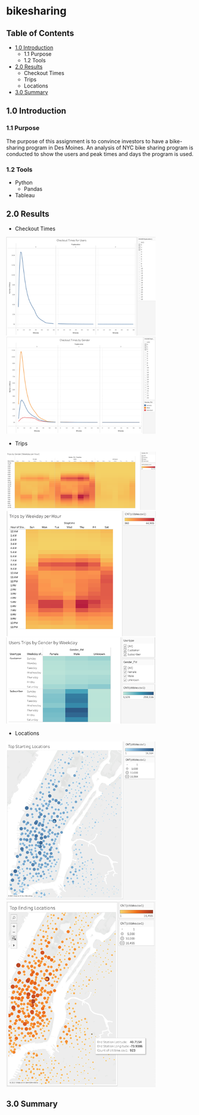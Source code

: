 # bikesharing

## Table of Contents
- [1.0 Introduction](#Introduction)
  * 1.1 Purpose
  * 1.2 Tools
- [2.0 Results](#Results)
  * Checkout Times
  * Trips
  * Locations
- [3.0 Summary](#Summary)


<a name="Introduction"></a>
## 1.0 Introduction

### 1.1 Purpose
The purpose of this assignment is to convince investors to have a bike-sharing program in Des Moines. An analysis of NYC bike sharing program is conducted to show the users and peak times and days the program is used. 

### 1.2 Tools
- Python
  - Pandas
- Tableau
 
<a name="#Results"></a>
## 2.0 Results
- Checkout Times

<img src="https://github.com/jaggarwal20/bikesharing/blob/main/Resources/Checkout_duration.png" width="400">

<img src="https://github.com/jaggarwal20/bikesharing/blob/main/Resources/Checkout_Duration_by_Gender.png" width="400">


- Trips

<img src="https://github.com/jaggarwal20/bikesharing/blob/main/Resources/Trips_by_Gender.png" width="400">

<img src="https://github.com/jaggarwal20/bikesharing/blob/main/Resources/Trips_by_weekday.png" width="400">

<img src="https://github.com/jaggarwal20/bikesharing/blob/main/Resources/Trips_Gender_Weekday.png" width="400">

- Locations

<img src="https://github.com/jaggarwal20/bikesharing/blob/main/Resources/Starting_locations.png" width="400">

<img src="https://github.com/jaggarwal20/bikesharing/blob/main/Resources/Ending_Locations.png" width="400">

<a name="#Summary"></a>
## 3.0 Summary

